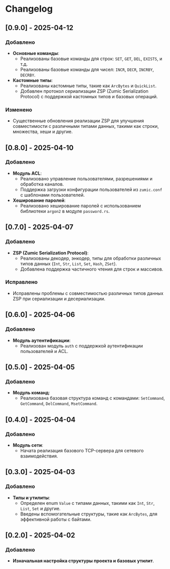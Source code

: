 # Changelog

## [0.9.0] - 2025-04-12

### Добавлено
- **Основные команды**:
  - Реализованы базовые команды для строк: `SET`, `GET`, `DEL`, `EXISTS`, и т.д.
  - Реализованы базовые команды для чисел: `INCR`, `DECR`, `INCRBY`, `DECRBY`.
- **Кастомные типы**:
  - Реализованы кастомные типы, такие как `ArcBytes` и `QuickList`.
  - Добавлен протокол сериализации ZSP (Zumic Serialization Protocol) с поддержкой кастомных типов и базовых операций.

### Изменено
- Существенные обновления реализации ZSP для улучшения совместимости с различными типами данных, такими как строки, множества, хеши и другие.

## [0.8.0] - 2025-04-10

### Добавлено
- **Модуль ACL**:
  - Реализовано управление пользователями, разрешениями и обработка каналов.
  - Поддержка загрузки конфигурации пользователей из `zumic.conf` с шаблонами пользователей.
- **Хеширование паролей**:
  - Реализовано хеширование паролей с использованием библиотеки `argon2` в модуле `password.rs`.

## [0.7.0] - 2025-04-07

### Добавлено
- **ZSP (Zumic Serialization Protocol)**:
  - Реализованы декодер, энкодер, типы для обработки различных типов данных (`Int`, `Str`, `List`, `Set`, `Hash`, `ZSet`).
  - Добавлена поддержка частичного чтения для строк и массивов.

### Исправлено
- Исправлены проблемы с совместимостью различных типов данных ZSP при сериализации и десериализации.

## [0.6.0] - 2025-04-06

### Добавлено
- **Модуль аутентификации**:
  - Реализован модуль `auth` с поддержкой аутентификации пользователей и ACL.

## [0.5.0] - 2025-04-05

### Добавлено
- **Модуль команд**:
  - Реализована базовая структура команд с командами: `SetCommand`, `GetCommand`, `DelCommand`, `MsetCommand`.

## [0.4.0] - 2025-04-04

### Добавлено
- **Модуль сети**:
  - Начата реализация базового TCP-сервера для сетевого взаимодействия.

## [0.3.0] - 2025-04-03

### Добавлено
- **Типы и утилиты**:
  - Определен enum `Value` с типами данных, такими как `Int`, `Str`, `List`, `Set` и другие.
  - Введены вспомогательные структуры, такие как `ArcBytes`, для эффективной работы с байтами.

## [0.2.0] - 2025-04-02

### Добавлено
- **Изначальная настройка структуры проекта и базовых утилит**.
